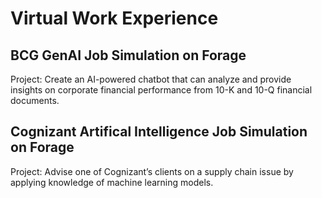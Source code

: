 # Virtual Work Experience

## BCG GenAI Job Simulation on Forage
Project: 
Create an AI-powered chatbot that can analyze and provide insights on corporate financial performance from 10-K and 10-Q financial documents.

## Cognizant Artifical Intelligence Job Simulation on Forage
Project:
Advise one of Cognizant’s clients on a supply chain issue by applying knowledge of machine learning models.



